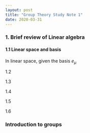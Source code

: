 ```yaml
---
layout: post
title: "Group Theory Study Note 1"
date: 2020-03-31
---
```

### 1. Brief review of Linear algebra
#### 1.1 Linear space and basis
In linear space, given the basis $e_{\mu}$


1.2

1.3

1.4

1.5

1.6
### Introduction to groups 

